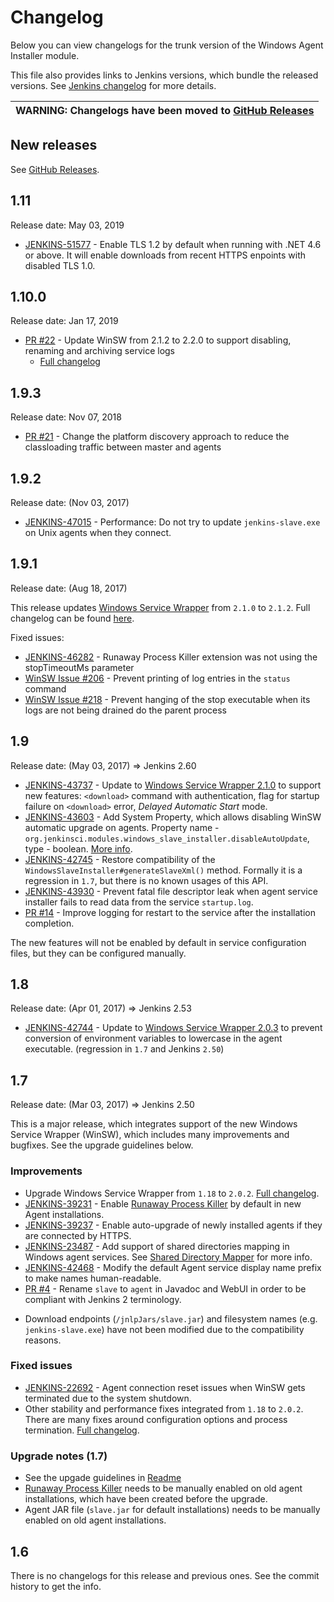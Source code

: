 Changelog
====

Below you can view changelogs for the trunk version of the Windows Agent Installer module.

This file also provides links to Jenkins versions, which bundle the released versions.
See [Jenkins changelog](https://jenkins.io/changelog/) for more details.

| WARNING: Changelogs have been moved to [GitHub Releases](https://github.com/jenkinsci/windows-slave-installer-module/releases) |
| --- |

## New releases

See [GitHub Releases](https://github.com/jenkinsci/windows-slave-installer-module/releases).

## 1.11

Release date: May 03, 2019

* [JENKINS-51577](https://issues.jenkins-ci.org/browse/JENKINS-51577) -
Enable TLS 1.2 by default when running with .NET 4.6 or above.
It will enable downloads from recent HTTPS enpoints with disabled TLS 1.0.

## 1.10.0

Release date: Jan 17, 2019

* [PR #22](https://github.com/jenkinsci/windows-slave-installer-module/pull/22) - 
Update WinSW from 2.1.2 to 2.2.0 to support disabling, renaming and archiving service logs
  * [Full changelog](https://github.com/kohsuke/winsw/blob/master/CHANGELOG.md#220)

## 1.9.3

Release date: Nov 07, 2018

* [PR #21](https://github.com/jenkinsci/windows-slave-installer-module/pull/21) -
Change the platform discovery approach to reduce the classloading traffic between master and agents

## 1.9.2

Release date: (Nov 03, 2017)

* [JENKINS-47015](https://issues.jenkins-ci.org/browse/JENKINS-47015) -
Performance: Do not try to update `jenkins-slave.exe` on Unix agents when they connect.

## 1.9.1

Release date: (Aug 18, 2017)

This release updates [Windows Service Wrapper](https://github.com/kohsuke/winsw/) from `2.1.0` to `2.1.2`.
Full changelog can be found [here](https://github.com/kohsuke/winsw/blob/master/CHANGELOG.md).

Fixed issues:

- [JENKINS-46282](https://issues.jenkins-ci.org/browse/JENKINS-46282) - Runaway Process Killer extension was not using the stopTimeoutMs parameter
- [WinSW Issue #206](https://github.com/kohsuke/winsw/issues/206) - Prevent printing of log entries in the `status` command
- [WinSW Issue #218](https://github.com/kohsuke/winsw/issues/218) - Prevent hanging of the stop executable when its logs are not being drained do the parent process

## 1.9

Release date: (May 03, 2017) => Jenkins 2.60

* [JENKINS-43737](https://issues.jenkins-ci.org/browse/JENKINS-43737) -
Update to [Windows Service Wrapper 2.1.0](https://github.com/kohsuke/winsw/blob/master/CHANGELOG.md#210) to support new features: `<download>` command with authentication, flag for startup failure on `<download>` error, _Delayed Automatic Start_ mode.
* [JENKINS-43603](https://issues.jenkins-ci.org/browse/JENKINS-43603) -
Add System Property, which allows disabling WinSW automatic upgrade on agents.
Property name - `org.jenkinsci.modules.windows_slave_installer.disableAutoUpdate`, type - boolean. 
[More info](README.md#disabling-automatic-upgrade).
* [JENKINS-42745](https://issues.jenkins-ci.org/browse/JENKINS-42745) -
Restore compatibility of the `WindowsSlaveInstaller#generateSlaveXml()` method.
Formally it is a regression in `1.7`, but there is no known usages of this API.
* [JENKINS-43930](https://issues.jenkins-ci.org/browse/JENKINS-43930) -
Prevent fatal file descriptor leak when agent service installer fails to read data from the service `startup.log`.
* [PR #14](https://github.com/jenkinsci/windows-slave-installer-module/pull/14) -
Improve logging for restart to the service after the installation completion.

The new features will not be enabled by default in service configuration files, but they can be configured manually.

## 1.8 

Release date: (Apr 01, 2017) => Jenkins 2.53

* [JENKINS-42744](https://issues.jenkins-ci.org/browse/JENKINS-42744) -
Update to [Windows Service Wrapper 2.0.3](https://github.com/kohsuke/winsw/blob/master/CHANGELOG.md#203)
to prevent conversion of environment variables to lowercase in the agent executable. 
(regression in `1.7` and Jenkins `2.50`)

## 1.7

Release date: (Mar 03, 2017) => Jenkins 2.50

This is a major release, which integrates support of the new Windows Service Wrapper (WinSW), which includes many improvements and bugfixes.
See the upgrade guidelines below.

### Improvements

* Upgrade Windows Service Wrapper from `1.18` to `2.0.2`.
[Full changelog](https://github.com/kohsuke/winsw/blob/master/CHANGELOG.md).
* [JENKINS-39231](https://issues.jenkins-ci.org/browse/JENKINS-39231) - 
Enable [Runaway Process Killer](https://github.com/kohsuke/winsw/blob/master/doc/extensions/runawayProcessKiller.md) by default in new Agent installations. 
* [JENKINS-39237](https://issues.jenkins-ci.org/browse/JENKINS-39237) - 
Enable auto-upgrade of newly installed agents if they are connected by HTTPS.
* [JENKINS-23487](https://issues.jenkins-ci.org/browse/JENKINS-23487) - 
Add support of shared directories mapping in Windows agent services.
See [Shared Directory Mapper](https://github.com/kohsuke/winsw/blob/master/doc/extensions/sharedDirectoryMapper.md) for more info.
* [JENKINS-42468](https://issues.jenkins-ci.org/browse/JENKINS-42468) - 
Modify the default Agent service display name prefix to make names human-readable.
* [PR #4](https://github.com/jenkinsci/windows-slave-installer-module/pull/4) - 
Rename `slave` to `agent` in Javadoc and WebUI in order to be compliant with Jenkins 2 terminology.
 - Download endpoints (`/jnlpJars/slave.jar`) and filesystem names (e.g. `jenkins-slave.exe`) have not been modified due to the compatibility reasons.

### Fixed issues
* [JENKINS-22692](https://issues.jenkins-ci.org/browse/JENKINS-22692) - 
Agent connection reset issues when WinSW gets terminated due to the system shutdown.
* Other stability and performance fixes integrated from `1.18` to `2.0.2`.
There are many fixes around configuration options and process termination.
[Full changelog](https://github.com/kohsuke/winsw/blob/master/CHANGELOG.md).


### Upgrade notes (1.7)
* See the upgade guidelines in [Readme](./README.md)
* [Runaway Process Killer](https://github.com/kohsuke/winsw/blob/master/doc/extensions/runawayProcessKiller.md) needs to be manually enabled on old agent installations, which have been created before the upgrade.
* Agent JAR file (`slave.jar` for default installations) needs to be manually enabled on old agent installations.

## 1.6

There is no changelogs for this release and previous ones.
See the commit history to get the info.
